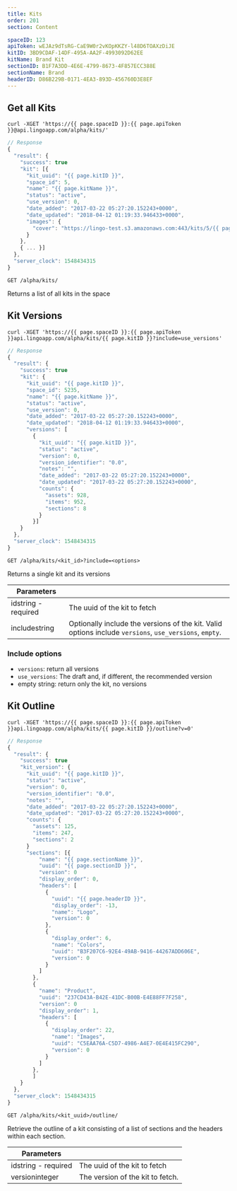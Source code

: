 ```yaml
---
title: Kits
order: 201
section: Content

spaceID: 123
apiToken: wEJAz9dTsRG-CaE9W0r2vKOpKKZY-l48D6TOAXzDiJE
kitID: 3BD9CDAF-14DF-495A-AA2F-4993092D62EE
kitName: Brand Kit
sectionID: B1F7A3DD-4E6E-4799-8673-4F857ECC388E
sectionName: Brand
headerID: D86B229B-0171-4EA3-893D-456760D3E8EF
---
```


## Get all Kits

```shell
curl -XGET 'https://{{ page.spaceID }}:{{ page.apiToken }}@api.lingoapp.com/alpha/kits/'
```
```js
// Response
{
  "result": {
    "success": true
    "kit": [{
      "kit_uuid": "{{ page.kitID }}",
      "space_id": 5,
      "name": "{{ page.kitName }}",
      "status": "active",
      "use_version": 0,
      "date_added": "2017-03-22 05:27:20.152243+0000",
      "date_updated": "2018-04-12 01:19:33.946433+0000",
      "images": {
        "cover": "https://lingo-test.s3.amazonaws.com:443/kits/5/{{ page.kitID }}/cover_1523495973.png"
      }
    },
    { ... }]
  },
  "server_clock": 1548434315
}
```

`GET /alpha/kits/`

Returns a list of all kits in the space


## Kit Versions

```shell
curl -XGET 'https://{{ page.spaceID }}:{{ page.apiToken }}api.lingoapp.com/alpha/kits/{{ page.kitID }}?include=use_versions'
```
```js
// Response
{
  "result": {
    "success": true
    "kit": {
      "kit_uuid": "{{ page.kitID }}",
      "space_id": 5235,
      "name": "{{ page.kitName }}",
      "status": "active",
      "use_version": 0,
      "date_added": "2017-03-22 05:27:20.152243+0000",
      "date_updated": "2018-04-12 01:19:33.946433+0000",
      "versions": [
        {
          "kit_uuid": "{{ page.kitID }}",
          "status": "active",
          "version": 0,
          "version_identifier": "0.0",
          "notes": "",
          "date_added": "2017-03-22 05:27:20.152243+0000",
          "date_updated": "2017-03-22 05:27:20.152243+0000",
          "counts": {
            "assets": 928,
            "items": 952,
            "sections": 8
          }
        }]
    }
  },
  "server_clock": 1548434315
}
```

`GET /alpha/kits/<kit_id>?include=<options>`

Returns a single kit and its versions


| Parameters                                        |                                                                                                        |
|---------------------------------------------------|--------------------------------------------------------------------------------------------------------|
| id<span class="arg-type">string - required</span> | The uuid of the kit to fetch                                                                           |
| include<span class="arg-type">string</span>       | Optionally include the versions of the kit. Valid options include `versions`, `use_versions`, `empty`. |

### Include options
- `versions`: return all versions
- `use_versions`: The draft and, if different, the recommended version
- empty string: return only the kit, no versions



## Kit Outline

```shell
curl -XGET 'https://{{ page.spaceID }}:{{ page.apiToken }}api.lingoapp.com/alpha/kits/{{ page.kitID }}/outline?v=0'
```
```js
// Response
{
  "result": {
    "success": true
    "kit_version": {
      "kit_uuid": "{{ page.kitID }}",
      "status": "active",
      "version": 0,
      "version_identifier": "0.0",
      "notes": "",
      "date_added": "2017-03-22 05:27:20.152243+0000",
      "date_updated": "2017-03-22 05:27:20.152243+0000",
      "counts": {
        "assets": 125,
        "items": 247,
        "sections": 2
      }
      "sections": [{
          "name": "{{ page.sectionName }}",
          "uuid": "{{ page.sectionID }}",
          "version": 0
          "display_order": 0,
          "headers": [
            {
              "uuid": "{{ page.headerID }}",
              "display_order": -13,
              "name": "Logo",
              "version": 0
            },
            {
              "display_order": 6,
              "name": "Colors",
              "uuid": "B3F207C6-92E4-49AB-9416-44267ADD606E",
              "version": 0
            }
          ]
        },
        {
          "name": "Product",
          "uuid": "237CD43A-B42E-41DC-B00B-E4E88FF7F258",
          "version": 0
          "display_order": 1,
          "headers": [
            {
              "display_order": 22,
              "name": "Images",
              "uuid": "C5EAA76A-C5D7-4986-A4E7-0E4E415FC290",
              "version": 0
            }
          ]
        },
        ]
    }
  },
  "server_clock": 1548434315
}
```

`GET /alpha/kits/<kit_uuid>/outline/`

Retrieve the outline of a kit consisting of a list of sections and the headers within each section.


| Parameters                                        |                                  |
|---------------------------------------------------|----------------------------------|
| id<span class="arg-type">string - required</span> | The uuid of the kit to fetch     |
| version<span class="arg-type">integer</span>      | The version of the kit to fetch. |
